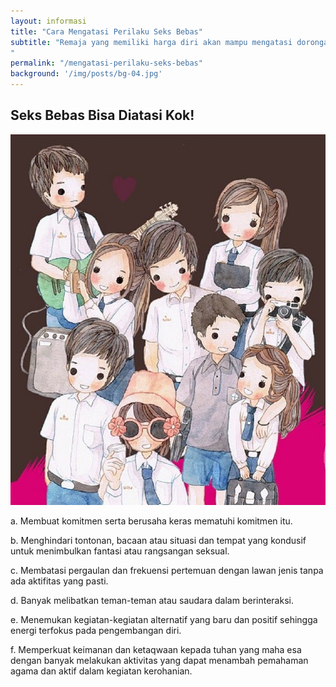 ```yaml
---
layout: informasi
title: "Cara Mengatasi Perilaku Seks Bebas"
subtitle: "Remaja yang memiliki harga diri akan mampu mengatasi dorongan seksualnya secara positif. Ada beberapa yang dilakukan untuk menjaga diri kita dari perilaku seks bebas
"
permalink: "/mengatasi-perilaku-seks-bebas"
background: '/img/posts/bg-04.jpg'
---
```

## Seks Bebas Bisa Diatasi Kok!


<img class="img-fluid img-center" src="/img/sb-mengatasi.jpg" alt="Melibatkan Pertemanan">

a. Membuat komitmen serta berusaha keras mematuhi komitmen itu. 

b. Menghindari tontonan, bacaan atau situasi dan tempat yang kondusif untuk menimbulkan fantasi atau rangsangan seksual. 

c. Membatasi pergaulan dan frekuensi pertemuan dengan lawan jenis tanpa ada aktifitas yang pasti. 

d. Banyak melibatkan teman-teman atau saudara dalam berinteraksi. 

e. Menemukan kegiatan-kegiatan alternatif yang baru dan positif sehingga energi terfokus pada pengembangan diri. 

f. Memperkuat keimanan dan ketaqwaan kepada tuhan yang maha esa dengan banyak melakukan aktivitas yang dapat menambah pemahaman agama dan aktif dalam kegiatan kerohanian.

